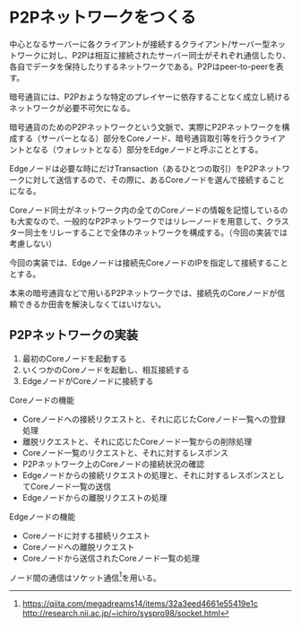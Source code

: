 # P2Pネットワークをつくる
中心となるサーバーに各クライアントが接続するクライアント/サーバー型ネットワークに対し、P2Pは相互に接続されたサーバー同士がそれぞれ通信したり、各自でデータを保持したりするネットワークである。P2Pはpeer-to-peerを表す。

暗号通貨には、P2Pおような特定のプレイヤーに依存することなく成立し続けるネットワークが必要不可欠になる。

暗号通貨のためのP2Pネットワークという文脈で、実際にP2Pネットワークを構成する（サーバーとなる）部分をCoreノード、暗号通貨取引等を行うクライアントとなる（ウォレットとなる）部分をEdgeノードと呼ぶこととする。

Edgeノードは必要な時にだけTransaction（あるひとつの取引）をP2Pネットワークに対して送信するので、その際に、あるCoreノードを選んで接続することになる。

Coreノード同士がネットワーク内の全てのCoreノードの情報を記憶しているのも大変なので、一般的なP2Pネットワークではリレーノードを用意して、クラスター同士をリレーすることで全体のネットワークを構成する。（今回の実装では考慮しない）

今回の実装では、Edgeノードは接続先CoreノードのIPを指定して接続することとする。

本来の暗号通貨などで用いるP2Pネットワークでは、接続先のCoreノードが信頼できるか田舎を解決しなくてはいけない。

## P2Pネットワークの実装
1. 最初のCoreノードを起動する
2. いくつかのCoreノードを起動し、相互接続する
3. EdgeノードがCoreノードに接続する

Coreノードの機能
- Coreノードへの接続リクエストと、それに応じたCoreノード一覧への登録処理
- 離脱リクエストと、それに応じたCoreノード一覧からの削除処理
- Coreノード一覧のリクエストと、それに対するレスポンス
- P2Pネットワーク上のCoreノードの接続状況の確認
- Edgeノードからの接続リクエストの処理と、それに対するレスポンスとしてCoreノード一覧の送信
- Edgeノードからの離脱リクエストの処理

Edgeノードの機能
- Coreノードに対する接続リクエスト
- Coreノードへの離脱リクエスト
- Coreノードから送信されたCoreノード一覧の処理

ノード間の通信はソケット通信[^1]を用いる。



[^1]: https://qiita.com/megadreams14/items/32a3eed4661e55419e1c 
http://research.nii.ac.jp/~ichiro/syspro98/socket.html
